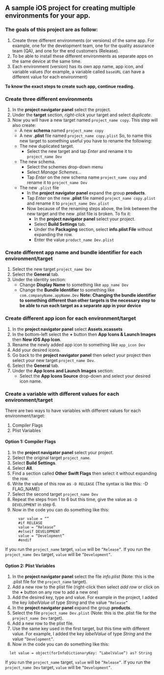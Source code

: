 ## A sample iOS project for creating multiple environments for your app.
### The goals of this project are as follow:
1. Create three different environments (or versions) of the same app. For example, one for the development team, one for the quality assurance team (QA), and one for the end customers (Release).
2. To be able to install these different environments as separate apps on the same device at the same time.
3. Each environment (version) has its own app name, app icon, and variable values (for example, a variable called `baseURL` can have a different value for each environment)

**To know the exact steps to create such app, continue reading.**

### Create three different environments
1. In the **project navigator panel** select the project.
2. Under the **target** section, *right-click* your target and select *duplicate*.
3. Now you will have a new target named `project_name copy`. This step will also create:
	* A new **schema** named `project_name copy`
	* A new **.plist** file named `project_name copy.plist`
So, to name this new target to something useful you have to rename the following:
	* The new duplicated target.
		- Select the new target and tap *Enter* and rename it to 		`project_name Dev`
	* The new schema.
		- Select the schemes drop-down menu
		- Select *Manage Schemes...*
		- Tap *Enter* on the new schema name `project_name copy` and 
		rename it to `project_name Dev`
	* The new `.plist` file
		- In the **project navigator panel** expand the group
		**products**.
		- Tap *Enter* on the new **.plist** file named 
		`project_name copy.plist` and rename it to
		`project_name Dev.plist`
		- Now because of the renaming steps above, the link between the 
		new target and the new .plist file is broken. To fix it:
			* In the **project navigator panel** select your project.
			* Select **Build Settings** tab.
			* Under the **Packaging** section, select 
			**info.plist File** without expanding the row.
			* Enter the value `product_name Dev.plist`

### Create different app name and bundle identifier for each environment/target
1. Select the new target `project_name Dev`
2. Select the **General** tab.
3. Under the identity section:
	* Change **Display Name** to something like `app_name Dev`
	* Change the **Bundle Identifier** to something like `com.companyName.appName.Dev`
**Note: Changing the bundle identifier to something different than other targets is the necessary step to be able to run each target as a separate app in your device**

### Create different app icon for each environment/target
1. In the **project navigator panel** select **Assets.xcassets**
2. In the bottom-left select the **+** button then **App Icons & Launch Images** then **New iOS App Icon**.
3. Rename the newly added app icon to something like `app_icon Dev`
4. Add your desired icons.
5. Go back to the **project navigator panel** then select your project then select your new target `project_name Dev`.
6. Select the **General** tab.
7. Under the **App Icons and Launch Images** section:
	* Select the **App Icons Source** drop-down and select your desired icon name.

### Create a variable with different values for each environment/target
There are two ways to have variables with different values for each environment/target:
1. Compiler Flags
2. Plist Variables

#### Option 1: Compiler Flags
1. In the **project navigator panel** select your project.
2. Select the original target `project_name`.
3. Select **Build Settings**.
4. Select **All**.
5. Find a section called **Other Swift Flags** then select it without expanding the row.
6. Write the value of this row as `-D RELEASE` (The syntax is like this: -D FLAG_NAME)
7. Select the second target `project_name Dev`
8. Repeat the steps from 1 to 6 but this time, give the value as `-D DEVELOPMENT` in step 6.
9. Now in the code you can do something like this:
  ```
	    var value = “”
        #if RELEASE
        value = “Release”
        #elseif DEVELOPMENT
        value = “Development”
        #endif
  ```
  If you run the `project_name` target, `value` will be `”Release”`.
  If you run the `project_name Dev` target, `value` will be `”Development”`.

#### Option 2: Plist Variables 
1. In the **project navigator panel** select the file *info.plist* (Note: this is the .plist file for the `project_name` target).
2. Add a new row to the plist file (right-click then select *add row* or click on the **+** button on any row to add a new one)
3. Add the desired key, type and value. For example in the project, I added the key *labelValue* of type *String* and the value `”Release”`
4. In the **project navigator panel** expand the group **products**.
5. Select the file `project_name Dev.plist` (Note: this is the .plist file for the `project_name Dev` target).
6. Add a new row to the plist file.
7. Use the same key used in the first target, but this time with different value. For example, I added the key *labelValue* of type *String* and the value `”Development”`.
8. Now in the code you can do something like this:
  ```
	let value = object(forInfoDictionaryKey: “LabelValue”) as? String
  ```
  If you run the `project_name` target, `value` will be `”Release”`.
  If you run the `project_name Dev` target, `value` will be `”Development”`.
